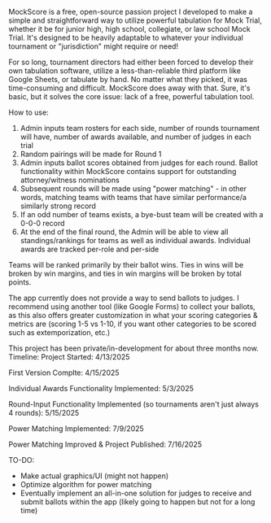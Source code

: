 MockScore is a free, open-source passion project I developed to make a simple and straightforward way to utilize powerful tabulation for Mock Trial, whether it be for junior high, high school, collegiate, or law school Mock Trial. It's designed to be heavily adaptable to whatever your individual tournament or "jurisdiction" might require or need!

For so long, tournament directors had either been forced to develop their own tabulation software, utilize a less-than-reliable third platform like Google Sheets, or tabulate by hand. No matter what they picked, it was time-consuming and difficult.
MockScore does away with that. Sure, it's basic, but it solves the core issue: lack of a free, powerful tabulation tool.

How to use:
1) Admin inputs team rosters for each side, number of rounds tournament will have, number of awards available, and number of judges in each trial
2) Random pairings will be made for Round 1
3) Admin inputs ballot scores obtained from judges for each round. Ballot functionality within MockScore contains support for outstanding attorney/witness nominations
4) Subsequent rounds will be made using "power matching" - in other words, matching teams with teams that have similar performance/a similarly strong record
5) If an odd number of teams exists, a bye-bust team will be created with a 0-0-0 record
6) At the end of the final round, the Admin will be able to view all standings/rankings for teams as well as individual awards. Individual awards are tracked per-role and per-side

Teams will be ranked primarily by their ballot wins. Ties in wins will be broken by win margins, and ties in win margins will be broken by total points.

The app currently does not provide a way to send ballots to judges. I recommend using another tool (like Google Forms) to collect your ballots, as this also offers greater customization in what your scoring categories & metrics are (scoring 1-5 vs 1-10, if you want other categories to be scored such as extemporization, etc.)

This project has been private/in-development for about three months now.
Timeline:
Project Started: 4/13/2025

First Version Complte: 4/15/2025

Individual Awards Functionality Implemented: 5/3/2025

Round-Input Functionality Implemented (so tournaments aren't just always 4 rounds): 5/15/2025

Power Matching Implemented: 7/9/2025

Power Matching Improved & Project Published: 7/16/2025



TO-DO:
- Make actual graphics/UI (might not happen)
- Optimize algorithm for power matching
- Eventually implement an all-in-one solution for judges to receive and submit ballots within the app (likely going to happen but not for a long time)
